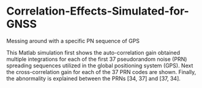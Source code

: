 # Correlation-Effects-Simulated-for-GNSS
Messing around with a specific PN sequence of GPS

This Matlab simulation first shows the auto-correlation gain obtained multiple integrations for
each of the first 37 pseudorandom noise (PRN) spreading sequences utilized in the global
positioning system (GPS). Next the cross-correlation gain for each of the 37 PRN codes are
shown. Finally, the abnormality is explained between the PRNs [34, 37] and [37, 34].
